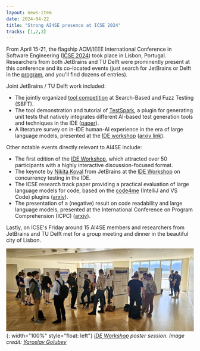 ```yaml
---
layout: news-item
date: 2024-04-22
title: "Strong AI4SE presence at ICSE 2024"
tracks: [1,2,3]
---
```


From April 15-21, the flagship ACM/IEEE International Conference in Software Engineering ([ICSE 2024][ICSE]) took place in Lisbon, Portugal.
Researchers from both JetBrains and TU Delft were prominently present at this conference and its co-located events (just search for JetBrains or Delft in the [program], and you'll find dozens of entries).

Joint JetBrains / TU Delft work included:

- The jointly organized [tool competition][sbft] at Search-Based and Fuzz Testing (SBFT).
- The tool demonstration and tutorial of [TestSpark], a plugin for generating unit tests that natively integrates different AI-based test generation tools and techniques in the IDE ([paper][testspark-paper]).
- A literature survey on in-IDE human-AI experience in the era of large language models, presented at the [IDE workshop][ide workshop] ([arxiv link][arxiv-in-ide]).

Other notable events directly relevant to AI4SE include:

- The first edition of the [IDE Workshop], which attracted over 50 participants with a highly interactive discussion-focused format.
- The keynote by [Nikita Koval] from JetBrains at the [IDE Workshop] on concurrency testing in the IDE.
- The ICSE research track paper providing a practical evaluation of large language models for code, based on the [code4me] (IntelliJ and VS Code) plugins ([arxiv][arxiv-code4me]).
- The presentation of a (negative) result on code readability and large language models, presented at the International Conference on Program Comprehension (ICPC) ([arxiv][arxiv-icpc]).

Lastly, on ICSE's Friday around 15 AI4SE members and researchers from JetBrains and TU Delft met for a group meeting and dinner in the beautiful city of Lisbon.

![](/img/ide-workshop-2024.jpg){: width="100%" style="float: left"}
_[IDE Workshop] poster session. Image credit: [Yaroslav Golubev]_


[icse]: https://conf.researchr.org/home/icse-2024
[program]: https://conf.researchr.org/program/icse-2024/program-icse-2024/
[sbft]: https://sbft24.github.io/tools/
[testspark]: https://plugins.jetbrains.com/plugin/21024-testspark
[testspark-paper]: https://research.tudelft.nl/en/publications/testspark-intellij-ideas-ultimate-test-generation-companion
[arxiv-in-ide]: https://arxiv.org/abs/2401.10739
[ide workshop]: https://ide-workshop.github.io/
[nikita koval]: https://nikitakoval.org/
[arxiv-code4me]: https://arxiv.org/abs/2402.16197
[code4me]: https://code4me.me/
[arxiv-icpc]: https://arxiv.org/abs/2401.14936
[yaroslav golubev]: https://areyde.com/